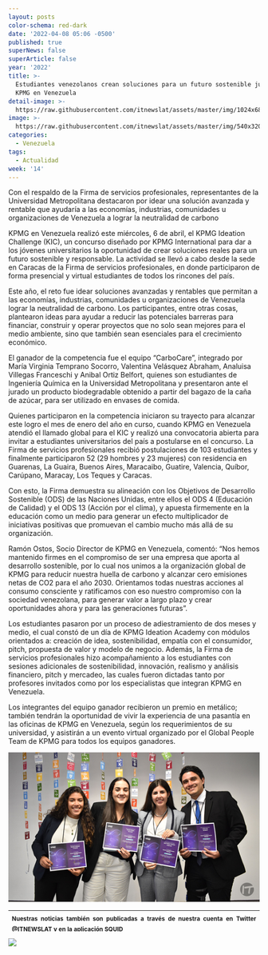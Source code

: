 ```yaml
---
layout: posts
color-schema: red-dark
date: '2022-04-08 05:06 -0500'
published: true
superNews: false
superArticle: false
year: '2022'
title: >-
  Estudiantes venezolanos crean soluciones para un futuro sostenible junto a
  KPMG en Venezuela
detail-image: >-
  https://raw.githubusercontent.com/itnewslat/assets/master/img/1024x680/kpmg-sostenibilidad-g.jpg
image: >-
  https://raw.githubusercontent.com/itnewslat/assets/master/img/540x320/kpmg-sostenibilidad-p.jpg
categories:
  - Venezuela
tags:
  - Actualidad
week: '14'
---
```

Con el respaldo de la Firma de servicios profesionales, representantes de la Universidad Metropolitana destacaron por idear una solución avanzada y rentable que ayudaría a las economías, industrias, comunidades u organizaciones de Venezuela a lograr la neutralidad de carbono

KPMG en Venezuela realizó este miércoles, 6 de abril, el KPMG Ideation Challenge (KIC), un concurso diseñado por KPMG International para dar a los jóvenes universitarios la oportunidad de crear soluciones reales para un futuro sostenible y responsable. La actividad se llevó a cabo desde la sede en Caracas de la Firma de servicios profesionales, en donde participaron de forma presencial y virtual estudiantes de todos los rincones del país.

Este año, el reto fue idear soluciones avanzadas y rentables que permitan a las economías, industrias, comunidades u organizaciones de Venezuela lograr la neutralidad de carbono. Los participantes, entre otras cosas, plantearon ideas para ayudar a reducir las potenciales barreras para financiar, construir y operar proyectos que no solo sean mejores para el medio ambiente, sino que también sean esenciales para el crecimiento económico.

El ganador de la competencia fue el equipo “CarboCare”, integrado por María Virginia Temprano Socorro, Valentina Velásquez Abraham, Analuisa Villegas Franceschi y Anibal Ortiz Belfort, quienes son estudiantes de Ingeniería Química en la Universidad Metropolitana y presentaron ante el jurado un producto biodegradable obtenido a partir del bagazo de la caña de azúcar, para ser utilizado en envases de comida.

Quienes participaron en la competencia iniciaron su trayecto para alcanzar este logro el mes de enero del año en curso, cuando KPMG en Venezuela atendió el llamado global para el KIC y realizó una convocatoria abierta para invitar a estudiantes universitarios del país a postularse en el concurso. La Firma de servicios profesionales recibió postulaciones de 103 estudiantes y finalmente participaron 52 (29 hombres y 23 mujeres) con residencia en Guarenas, La Guaira, Buenos Aires, Maracaibo, Guatire, Valencia, Quíbor, Carúpano, Maracay, Los Teques y Caracas.

Con esto, la Firma demuestra su alineación con los Objetivos de Desarrollo Sostenible (ODS) de las Naciones Unidas, entre ellos el ODS 4 (Educación de Calidad) y el ODS 13 (Acción por el clima), y apuesta firmemente en la educación como un medio para generar un efecto multiplicador de iniciativas positivas que promuevan el cambio mucho más allá de su organización.

Ramón Ostos, Socio Director de KPMG en Venezuela, comentó: “Nos hemos mantenido firmes en el compromiso de ser una empresa que aporta al desarrollo sostenible, por lo cual nos unimos a la organización global de KPMG para reducir nuestra huella de carbono y alcanzar cero emisiones netas de CO2 para el año 2030. Orientamos todas nuestras acciones al consumo consciente y ratificamos con eso nuestro compromiso con la sociedad venezolana, para generar valor a largo plazo y crear oportunidades ahora y para las generaciones futuras”.

Los estudiantes pasaron por un proceso de adiestramiento de dos meses y medio, el cual constó de un día de KPMG Ideation Academy con módulos orientados a: creación de idea, sostenibilidad, empatía con el consumidor, pitch, propuesta de valor y modelo de negocio. Además, la Firma de servicios profesionales hizo acompañamiento a los estudiantes con sesiones adicionales de sostenibilidad, innovación, realismo y análisis financiero, pitch y mercadeo, las cuales fueron dictadas tanto por profesores invitados como por los especialistas que integran KPMG en Venezuela.

Los integrantes del equipo ganador recibieron un premio en metálico; también tendrán la oportunidad de vivir la experiencia de una pasantía en las oficinas de KPMG en Venezuela, según los requerimientos de su universidad, y asistirán a un evento virtual organizado por el Global People Team de KPMG para todos los equipos ganadores.

![](https://raw.githubusercontent.com/itnewslat/assets/master/img/540x320/kpmg-sostenibilidad-p.jpg)

<table style="height: 42px;" width="569">
<tbody>
<tr>
<td style="text-align: justify;"><sub><strong>Nuestras noticias también son publicadas a través de nuestra cuenta en Twitter <a href="https://twitter.com/itnewslat?lang=es">@ITNEWSLAT</a> y en la aplicación <a href="https://squidapp.co/en/">SQUID</a></strong></sub></td>
</tr>
</tbody>
</table>

<img src="https://tracker.metricool.com/c3po.jpg?hash=56f88a41e39ab42c063cc51676587a04"/>